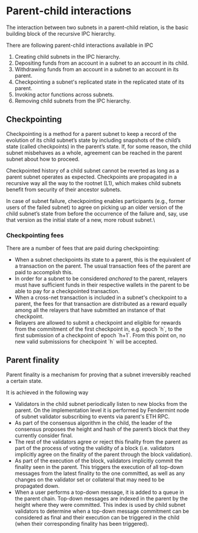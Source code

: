 # Parent-child interactions

The interaction between two subnets in a parent-child relation, is the basic building block of the recursive IPC hierarchy.

There are following parent-child interactions available in IPC

1. Creating child subnets in the IPC hierarchy.
2. Depositing funds from an account in a subnet to an account in its child.
3. Withdrawing funds from an account in a subnet to an account in its parent.
4. Checkpointing a subnet's replicated state in the replicated state of its parent.
5. Invoking actor functions across subnets.
6. Removing child subnets from the IPC hierarchy.

## Checkpointing

Checkpointing is a method for a parent subnet to keep a record of the evolution of its child subnet’s state by including snapshots of the child’s state (called checkpoints) in the parent’s state. If, for some reason, the child subnet misbehaves as a whole, agreement can be reached in the parent subnet about how to proceed.

Checkpointed history of a child subnet cannot be reverted as long as a parent subnet operates as expected. Checkpoints are propagated in a recursive way all the way to the rootnet (L1), which makes child subnets benefit from security of their ancestor subnets.

In case of subnet failure, checkpointing enables participants (e.g., former users of the failed subnet) to agree on picking up an older version of the child subnet’s state from before the occurrence of the failure and, say, use that version as the initial state of a new, more robust subnet.\

### Checkpointing fees

There are a number of fees that are paid during checkpointing:

* When a subnet checkpoints its state to a parent, this is the equivalent of a transaction on the parent.  The usual transaction fees of the parent are paid to accomplish this.
* In order for a subnet to be considered _anchored_ to the parent, relayers must have sufficient funds in their respective wallets in the parent to be able to pay for a checkpointed transaction.
* When a cross-net transaction is included in a subnet's checkpoint to a parent, the fees for that transaction are distributed as a reward equally among all the relayers that have submitted an instance of that checkpoint.  
* Relayers are allowed to submit a checkpoint and eligible for rewards from the commitment of the first checkpoint in, e.g. epoch \`h\`, to the first submission of a checkpoint of epoch \`h+1\`. From this point on, no new valid submissions for checkpoint \`h\` will be accepted.

## Parent finality

Parent finality is a mechanism for proving that a subnet irreversibly reached a certain state.

It is achieved in the following way

* Validators in the child subnet periodically listen to new blocks from the parent. On the implementation level it is performed by Fendermint node of subnet validator subscribing to events via parent's ETH RPC.
* As part of the consensus algorithm in the child, the leader of the consensus proposes the height and hash of the parent’s block that they currently consider final.
* The rest of the validators agree or reject this finality from the parent as part of the process of voting the validity of a block (i.e. validators implicitly agree on the finality of the parent through the block validation).
* As part of the execution of the block, validators implicitly commit the finality seen in the parent. This triggers the execution of all top-down messages from the latest finality to the one committed, as well as any changes on the validator set or collateral that may need to be propagated down.
* When a user performs a top-down message, it is added to a queue in the parent chain. Top-down messages are indexed in the parent by the height where they were committed. This index is used by child subnet validators to determine when a top-down message commitment can be considered as final and their execution can be triggered in the child (when their corresponding finality has been triggered).
